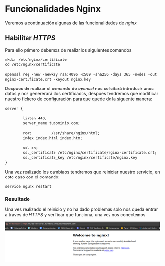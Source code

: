 # Funcionalidades Nginx
Veremos a continuación algunas de las funcionalidades de _nginx_

## Habilitar _HTTPS_
Para ello primero debemos de realizr los siguientes comandos
~~~
mkdir /etc/nginx/certificate
cd /etc/nginx/certificate

openssl req -new -newkey rsa:4096 -x509 -sha256 -days 365 -nodes -out nginx-certificate.crt -keyout nginx.key
~~~
Despues de realizar el comando de _openssl_ nos solicitará introducir unos datos y nos genererará dos certificados, despues tendremos que modificar nuestro fichero de configuración para que quede de la siguente manera:
~~~
server {

        listen 443;
        server_name tudominio.com;

        root         /usr/share/nginx/html;
        index index.html index.htm;

        ssl on;
        ssl_certificate /etc/nginx/certificate/nginx-certificate.crt;
        ssl_certificate_key /etc/nginx/certificate/nginx.key;
}
~~~
Una vez realizado los cambiaos tendremos que reiniciar nuestro servicio, en este caso con el comando:
~~~
service nginx restart
~~~

### Resultado
Una ves realizado el reinicio y no ha dado problemas solo nos queda entrar a traves de _HTTPS_ y verificar que funciona, una vez nos conectemos  

![resultado](https://github.com/Joel1747/FuncionalidadesNginx/blob/master/imagenes/Captura%20de%20pantalla%20de%202023-02-09%2017-23-53.png)